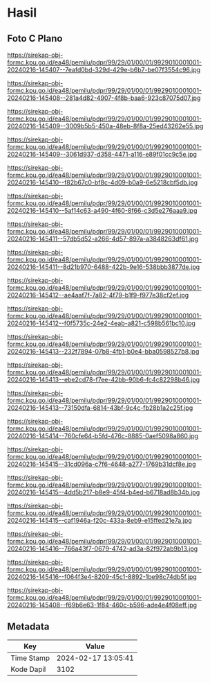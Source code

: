 # Hasil

## Foto C Plano

https://sirekap-obj-formc.kpu.go.id/ea48/pemilu/pdpr/99/29/01/00/01/9929010001001-20240216-145407--7eafd0bd-329d-429e-b6b7-be07f3554c96.jpg

https://sirekap-obj-formc.kpu.go.id/ea48/pemilu/pdpr/99/29/01/00/01/9929010001001-20240216-145408--281a4d82-4907-4f8b-baa6-923c87075d07.jpg

https://sirekap-obj-formc.kpu.go.id/ea48/pemilu/pdpr/99/29/01/00/01/9929010001001-20240216-145409--3009b5b5-450a-48eb-8f8a-25ed43262e55.jpg

https://sirekap-obj-formc.kpu.go.id/ea48/pemilu/pdpr/99/29/01/00/01/9929010001001-20240216-145409--3061d937-d358-4471-a116-e89f01cc9c5e.jpg

https://sirekap-obj-formc.kpu.go.id/ea48/pemilu/pdpr/99/29/01/00/01/9929010001001-20240216-145410--f82b67c0-bf8c-4d09-b0a9-6e5218cbf5db.jpg

https://sirekap-obj-formc.kpu.go.id/ea48/pemilu/pdpr/99/29/01/00/01/9929010001001-20240216-145410--5af14c63-a490-4f60-8f66-c3d5e276aaa9.jpg

https://sirekap-obj-formc.kpu.go.id/ea48/pemilu/pdpr/99/29/01/00/01/9929010001001-20240216-145411--57db5d52-a266-4d57-897a-a3848263df61.jpg

https://sirekap-obj-formc.kpu.go.id/ea48/pemilu/pdpr/99/29/01/00/01/9929010001001-20240216-145411--8d21b970-6488-422b-9e16-538bbb3877de.jpg

https://sirekap-obj-formc.kpu.go.id/ea48/pemilu/pdpr/99/29/01/00/01/9929010001001-20240216-145412--ae4aaf7f-7a82-4f79-b1f9-f977e38cf2ef.jpg

https://sirekap-obj-formc.kpu.go.id/ea48/pemilu/pdpr/99/29/01/00/01/9929010001001-20240216-145412--f0f5735c-24e2-4eab-a821-c598b561bc10.jpg

https://sirekap-obj-formc.kpu.go.id/ea48/pemilu/pdpr/99/29/01/00/01/9929010001001-20240216-145413--232f7894-07b8-4fb1-b0e4-bba0598527b8.jpg

https://sirekap-obj-formc.kpu.go.id/ea48/pemilu/pdpr/99/29/01/00/01/9929010001001-20240216-145413--ebe2cd78-f7ee-42bb-90b6-fc4c82298b46.jpg

https://sirekap-obj-formc.kpu.go.id/ea48/pemilu/pdpr/99/29/01/00/01/9929010001001-20240216-145413--73150dfa-6814-43bf-9c4c-fb28b1a2c25f.jpg

https://sirekap-obj-formc.kpu.go.id/ea48/pemilu/pdpr/99/29/01/00/01/9929010001001-20240216-145414--760cfe64-b5fd-476c-8885-0aef5098a860.jpg

https://sirekap-obj-formc.kpu.go.id/ea48/pemilu/pdpr/99/29/01/00/01/9929010001001-20240216-145415--31cd096a-c7f6-4648-a277-1769b31dcf8e.jpg

https://sirekap-obj-formc.kpu.go.id/ea48/pemilu/pdpr/99/29/01/00/01/9929010001001-20240216-145415--4dd5b217-b8e9-45f4-b4ed-b6718ad8b34b.jpg

https://sirekap-obj-formc.kpu.go.id/ea48/pemilu/pdpr/99/29/01/00/01/9929010001001-20240216-145415--caf1946a-f20c-433a-8eb9-e15ffed21e7a.jpg

https://sirekap-obj-formc.kpu.go.id/ea48/pemilu/pdpr/99/29/01/00/01/9929010001001-20240216-145416--766a43f7-0679-4742-ad3a-82f972ab9b13.jpg

https://sirekap-obj-formc.kpu.go.id/ea48/pemilu/pdpr/99/29/01/00/01/9929010001001-20240216-145416--f064f3e4-8209-45c1-8892-1be98c74db5f.jpg

https://sirekap-obj-formc.kpu.go.id/ea48/pemilu/pdpr/99/29/01/00/01/9929010001001-20240216-145408--f69b6e63-1f84-460c-b596-ade4e4f08eff.jpg


## Metadata

| Key        | Value               |
| ---------- | ------------------- |
| Time Stamp | 2024-02-17 13:05:41 |
| Kode Dapil | 3102                |



